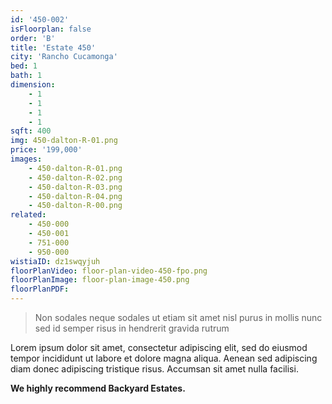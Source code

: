 ```yaml
---
id: '450-002'
isFloorplan: false
order: 'B'
title: 'Estate 450'
city: 'Rancho Cucamonga'
bed: 1
bath: 1
dimension:
    - 1
    - 1
    - 1
    - 1
sqft: 400
img: 450-dalton-R-01.png
price: '199,000'
images:
    - 450-dalton-R-01.png
    - 450-dalton-R-02.png
    - 450-dalton-R-03.png
    - 450-dalton-R-04.png
    - 450-dalton-R-00.png
related:
    - 450-000
    - 450-001
    - 751-000
    - 950-000
wistiaID: dz1swqyjuh
floorPlanVideo: floor-plan-video-450-fpo.png
floorPlanImage: floor-plan-image-450.png
floorPlanPDF:
---
```


> Non sodales neque sodales ut etiam sit amet nisl purus in mollis nunc sed id semper risus in hendrerit gravida rutrum

Lorem ipsum dolor sit amet, consectetur adipiscing elit, sed do eiusmod tempor incididunt ut labore et dolore magna aliqua. Aenean sed adipiscing diam donec adipiscing tristique risus. Accumsan sit amet nulla facilisi.

**We highly recommend Backyard Estates.**

